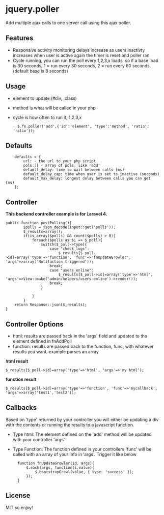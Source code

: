 jquery.poller
=============

Add multiple ajax calls to one server call using this ajax poller.

Features
-------------
- Responsive activity monitoring
	delays increase as users inactivty increases
	when user is active again the timer is reset and poller ran
- Cycle running, you can run the poll every 1,2,3,x loads, so if a base load is 30 seconds, 1 = run every 30 seconds, 2 = run every 60 seconds. (default base is 8 seconds)


Usage
-------------

- element to update (#div, .class)
- method is what will be called in your php
- cycle is how often to run it, 1,2,3,x



		$.fn.poller('add',{'id':'element', 'type':'method', 'ratio': 'ratio'});


Defaults
-------------
        defaults = {
			url: - the url to your php script
			pols:[] - array of pols, like 'add'
			default_delay: time to wait between calls (ms)
			default_delay_cap: time when user is set to inactive (seconds)
			default_max_delay: longest delay between calls you can get (ms)
        };



Controller
-------------
**This backend controller example is for Laravel 4.**

	public function postPolling(){
			$polls = json_decode(Input::get('polls'));
			$_results=array();
			if(is_array($polls) && count($polls) > 0){
				foreach($polls as $i => $_poll){
					switch($_poll->type){
						case "check_logs":
							$_results[$_poll->id]=array('type'=>'function', 'func'=>'fnUpdateGrowler', 'args'=>array('Notifaction triggered'));
						break;
						case "users_online":
							$_results[$_poll->id]=array('type'=>'html', 'args'=>View::make('admin/helpers/users-online')->render());
						break;
					}

				}
			}
		return Response::json($_results);
	}


Controller Options
-------------
- html: results are passed back in the 'args' field and updated to the element defined in fnAddPoll
- function: results are passed back to the function, func, with whatever results you want, example parses an array				

**html result**

	$_results[$_poll->id]=array('type'=>'html', 'args'=>'my html');

**function result**

	$_results[$_poll->id]=array('type'=>'function', 'func'=>'mycallback', 'args'=>array('test1','test2'));


Callbacks
-------------
Based on 'type' returned by your controller you will either be updating a div with the contents or running the results to a javascript function.

- Type html:
	The element defined on the 'add' method will be updated with your controller 'args'
- Type Function:
	The function defined in your controllers 'func' will be called with an array of your info in 'args'. Trigger it like below

		function fnUpdateGrowler(id, args){
			$.each(args, function(i,value){
				$.bootstrapGrowl(value, { type: 'success' });
			});
		}

License
-------------
MIT so enjoy!
